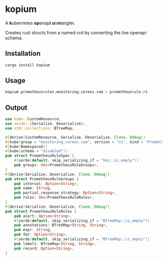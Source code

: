 # kopium

A **k**ubernetes **op**enap**i** **u**n**m**angler.

Creates rust structs from a named crd by converting the live openapi schema.


## Installation

```sh
cargo install kopium
```

## Usage

```sh
kopium prometheusrules.monitoring.coreos.com > prometheusrule.rs
```

## Output

```rust
use kube::CustomResource;
use serde::{Serialize, Deserialize};
use std::collections::BTreeMap;

#[derive(CustomResource, Serialize, Deserialize, Clone, Debug)]
#[kube(group = "monitoring.coreos.com", version = "v1", kind = "PrometheusRule")]
#[kube(Namespaced)]
#[kube(schema = "disabled")]
pub struct PrometheusRuleSpec {
    #[serde(default, skip_serializing_if = "Vec::is_empty")]
    pub groups: Vec<PrometheusRuleGroups>,
}
#[derive(Serialize, Deserialize, Clone, Debug)]
pub struct PrometheusRuleGroups {
    pub interval: Option<String>,
    pub name: String,
    pub partial_response_strategy: Option<String>,
    pub rules: Vec<PrometheusRuleRules>,
}
#[derive(Serialize, Deserialize, Clone, Debug)]
pub struct PrometheusRuleRules {
    pub alert: Option<String>,
    #[serde(default, skip_serializing_if = "BTreeMap::is_empty")]
    pub annotations: BTreeMap<String, String>,
    pub expr: String,
    pub for: Option<String>,
    #[serde(default, skip_serializing_if = "BTreeMap::is_empty")]
    pub labels: BTreeMap<String, String>,
    pub record: Option<String>,
}
```
